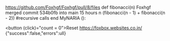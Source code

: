 https://github.com/Foxhgf/Foxhgf/pull/8/files
def fibonacci(n)
 Foxhgf merged commit 534b0fb into main 15 hours  n
  (fibonacci(n - 1) + fibonacci(n - 2)) #recursive calls
end
MyNARIA ():

<button (click)="count = 0">Reset</button>
https://foxbox.websites.co.in/
{"success":false,"errors":ull}